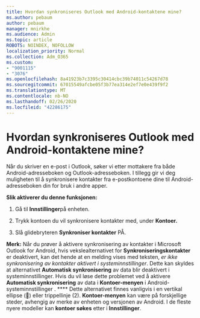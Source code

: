 ```yaml
---
title: Hvordan synkroniseres Outlook med Android-kontaktene mine?
ms.author: pebaum
author: pebaum
manager: mnirkhe
ms.audience: Admin
ms.topic: article
ROBOTS: NOINDEX, NOFOLLOW
localization_priority: Normal
ms.collection: Adm_O365
ms.custom:
- "9001115"
- "3076"
ms.openlocfilehash: 8a41923b7c3395c30414cbc39b74011c54267d78
ms.sourcegitcommit: 67015549afcbe05f3b77ea314e2ef7e0e439f9f2
ms.translationtype: MT
ms.contentlocale: nb-NO
ms.lasthandoff: 02/26/2020
ms.locfileid: "42286175"
---
```

# <a name="how-does-outlook-sync-with-my-android-contacts"></a>Hvordan synkroniseres Outlook med Android-kontaktene mine?

Når du skriver en e-post i Outlook, søker vi etter mottakere fra både Android-adresseboken og Outlook-adresseboken. I tillegg gir vi deg muligheten til å synkronisere kontakter fra e-postkontoene dine til Android-adresseboken din for bruk i andre apper. 
 
**Slik aktiverer du denne funksjonen:**
 
1. Gå til **Innstillinger**på enheten.

2. Trykk kontoen du vil synkronisere kontakter med, under **Kontoer.**

3. Slå glidebryteren **Synkroniser kontakter** PÅ.
 
**Merk:** Når du prøver å aktivere synkronisering av kontakter i Microsoft Outlook for Android, hvis vekslealternativet for **Synkroniseringskontakter** er deaktivert, kan det hende at en melding vises med teksten, *er ikke synkronisering av kontakter aktivert i systeminnstillinger*. Dette kan skyldes at alternativet **Automatisk synkronisering** av data blir deaktivert i systeminnstillinger. Hvis du vil løse dette problemet ved å aktivere **Automatisk synkronisering** av data i **Kontoer-menyen** i Android-systeminnstillinger . **** Dette alternativet finnes vanligvis i en vertikal ellipse () eller trippellinje (2). **Kontoer-menyen** kan være på forskjellige steder, avhengig av merke av enheten og versjonen av Android. I de fleste nyere modeller kan **kontoer søkes** etter i **Innstillinger**.